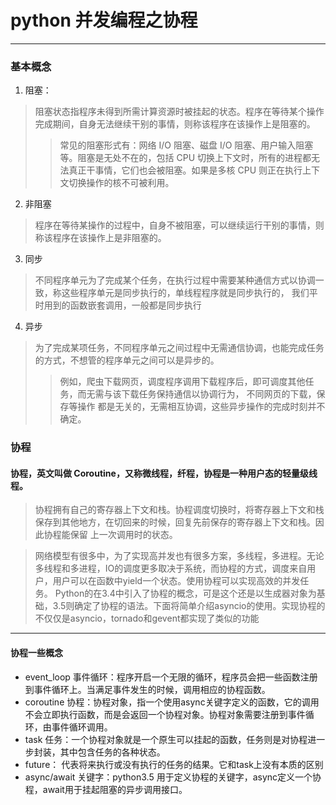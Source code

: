 # python 并发编程之协程

******************

### 基本概念
1. 阻塞：
> 阻塞状态指程序未得到所需计算资源时被挂起的状态。程序在等待某个操作完成期间，自身无法继续干别的事情，则称该程序在该操作上是阻塞的。
>>常见的阻塞形式有：网络 I/O 阻塞、磁盘 I/O 阻塞、用户输入阻塞等。阻塞是无处不在的，包括 CPU 切换上下文时，所有的进程都无法真正干事情，它们也会被阻塞。如果是多核 CPU 则正在执行上下文切换操作的核不可被利用。

2. 非阻塞
> 程序在等待某操作的过程中，自身不被阻塞，可以继续运行干别的事情，则称该程序在该操作上是非阻塞的。

3. 同步
> 不同程序单元为了完成某个任务，在执行过程中需要某种通信方式以协调一致，称这些程序单元是同步执行的，单线程程序就是同步执行的，
我们平时用到的函数嵌套调用，一般都是同步执行

4. 异步
> 为了完成某项任务，不同程序单元之间过程中无需通信协调，也能完成任务的方式，不想管的程序单元之间可以是异步的。
>> 例如，爬虫下载网页，调度程序调用下载程序后，即可调度其他任务，而无需与该下载任务保持通信以协调行为， 不同网页的下载，保存等操作
都是无关的，无需相互协调，这些异步操作的完成时刻并不确定。


### 协程
#### 协程，英文叫做 Coroutine，又称微线程，纤程，协程是一种用户态的轻量级线程。
> 协程拥有自己的寄存器上下文和栈。协程调度切换时，将寄存器上下文和栈保存到其他地方，在切回来的时候，回复先前保存的寄存器上下文和栈。因此协程能保留
上一次调用时的状态。

>网络模型有很多中，为了实现高并发也有很多方案，多线程，多进程。无论多线程和多进程，IO的调度更多取决于系统，而协程的方式，调度来自用户，用户可以在函数中yield一个状态。使用协程可以实现高效的并发任务。
Python的在3.4中引入了协程的概念，可是这个还是以生成器对象为基础，3.5则确定了协程的语法。下面将简单介绍asyncio的使用。实现协程的不仅仅是asyncio，tornado和gevent都实现了类似的功能



*******
#### 协程一些概念
* event_loop 事件循环：程序开启一个无限的循环，程序员会把一些函数注册到事件循环上。当满足事件发生的时候，调用相应的协程函数。
* coroutine 协程：协程对象，指一个使用async关键字定义的函数，它的调用不会立即执行函数，而是会返回一个协程对象。协程对象需要注册到事件循环，由事件循环调用。
* task 任务：一个协程对象就是一个原生可以挂起的函数，任务则是对协程进一步封装，其中包含任务的各种状态。
* future： 代表将来执行或没有执行的任务的结果。它和task上没有本质的区别
* async/await 关键字：python3.5 用于定义协程的关键字，async定义一个协程，await用于挂起阻塞的异步调用接口。

